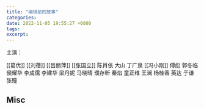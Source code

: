 ```yaml
---
title: "编辑部的故事"
categories: 
date: 2022-11-05 19:55:27 +0800
tags: 
excerpt: 
---
```


主演：

[[葛优]]
[[刘蓓]]
[[吕丽萍]]
[[张国立]]
陈肖依
大山
丁广泉
[[冯小刚]]
傅彪
郭冬临
侯耀华
李成儒
李建华
梁丹妮
马晓晴
濮存昕
秦焰
童正维
王澜
杨桂香
英达
于谦
张瞳


## Misc



